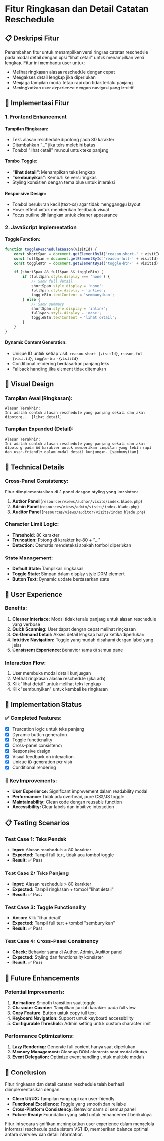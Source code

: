 # Fitur Ringkasan dan Detail Catatan Reschedule

## 📋 Deskripsi Fitur
Penambahan fitur untuk menampilkan versi ringkas catatan reschedule pada modal detail dengan opsi "lihat detail" untuk menampilkan versi lengkap. Fitur ini membantu user untuk:
- Melihat ringkasan alasan reschedule dengan cepat
- Mengakses detail lengkap jika diperlukan
- Menjaga tampilan modal tetap rapi dan tidak terlalu panjang
- Meningkatkan user experience dengan navigasi yang intuitif

## 🎯 Implementasi Fitur

### 1. **Frontend Enhancement**

#### **Tampilan Ringkasan:**
- Teks alasan reschedule dipotong pada 80 karakter
- Ditambahkan "..." jika teks melebihi batas
- Tombol "lihat detail" muncul untuk teks panjang

#### **Tombol Toggle:**
- **"lihat detail"**: Menampilkan teks lengkap
- **"sembunyikan"**: Kembali ke versi ringkas
- Styling konsisten dengan tema blue untuk interaksi

#### **Responsive Design:**
- Tombol berukuran kecil (text-xs) agar tidak mengganggu layout
- Hover effect untuk memberikan feedback visual
- Focus outline dihilangkan untuk cleaner appearance

### 2. **JavaScript Implementation**

#### **Toggle Function:**
```javascript
function toggleRescheduleReason(visitId) {
    const shortSpan = document.getElementById('reason-short-' + visitId);
    const fullSpan = document.getElementById('reason-full-' + visitId);
    const toggleBtn = document.getElementById('toggle-btn-' + visitId);
    
    if (shortSpan && fullSpan && toggleBtn) {
        if (fullSpan.style.display === 'none') {
            // Show full detail
            shortSpan.style.display = 'none';
            fullSpan.style.display = 'inline';
            toggleBtn.textContent = 'sembunyikan';
        } else {
            // Show summary
            shortSpan.style.display = 'inline';
            fullSpan.style.display = 'none';
            toggleBtn.textContent = 'lihat detail';
        }
    }
}
```

#### **Dynamic Content Generation:**
- Unique ID untuk setiap visit: `reason-short-{visitId}`, `reason-full-{visitId}`, `toggle-btn-{visitId}`
- Conditional rendering berdasarkan panjang teks
- Fallback handling jika element tidak ditemukan

## 🎨 Visual Design

### **Tampilan Awal (Ringkasan):**
```
Alasan Terakhir:
Ini adalah contoh alasan reschedule yang panjang sekali dan akan dipotong... [lihat detail]
```

### **Tampilan Expanded (Detail):**
```
Alasan Terakhir:
Ini adalah contoh alasan reschedule yang panjang sekali dan akan dipotong pada 80 karakter untuk memberikan tampilan yang lebih rapi dan user-friendly dalam modal detail kunjungan. [sembunyikan]
```

## 🔧 Technical Details

### **Cross-Panel Consistency:**
Fitur diimplementasikan di 3 panel dengan styling yang konsisten:

1. **Author Panel** (`resources/views/author/visits/index.blade.php`)
2. **Admin Panel** (`resources/views/admin/visits/index.blade.php`)
3. **Auditor Panel** (`resources/views/auditor/visits/index.blade.php`)

### **Character Limit Logic:**
- **Threshold:** 80 karakter
- **Truncation:** Potong di karakter ke-80 + "..."
- **Detection:** Otomatis mendeteksi apakah tombol diperlukan

### **State Management:**
- **Default State:** Tampilkan ringkasan
- **Toggle State:** Simpan dalam display style DOM element
- **Button Text:** Dynamic update berdasarkan state

## 📱 User Experience

### **Benefits:**
1. **Cleaner Interface:** Modal tidak terlalu panjang untuk alasan reschedule yang verbose
2. **Quick Scanning:** User dapat dengan cepat melihat ringkasan
3. **On-Demand Detail:** Akses detail lengkap hanya ketika diperlukan
4. **Intuitive Navigation:** Toggle yang mudah dipahami dengan label yang jelas
5. **Consistent Experience:** Behavior sama di semua panel

### **Interaction Flow:**
1. User membuka modal detail kunjungan
2. Melihat ringkasan alasan reschedule (jika ada)
3. Klik "lihat detail" untuk melihat teks lengkap
4. Klik "sembunyikan" untuk kembali ke ringkasan

## 🚀 Implementation Status

### ✅ **Completed Features:**
- [x] Truncation logic untuk teks panjang
- [x] Dynamic button generation
- [x] Toggle functionality
- [x] Cross-panel consistency
- [x] Responsive design
- [x] Visual feedback on interaction
- [x] Unique ID generation per visit
- [x] Conditional rendering

### 🎯 **Key Improvements:**
- **User Experience:** Significant improvement dalam readability modal
- **Performance:** Tidak ada overhead, pure CSS/JS toggle
- **Maintainability:** Clean code dengan reusable function
- **Accessibility:** Clear labels dan intuitive interaction

## 📋 Testing Scenarios

### **Test Case 1: Teks Pendek**
- **Input:** Alasan reschedule ≤ 80 karakter
- **Expected:** Tampil full text, tidak ada tombol toggle
- **Result:** ✅ Pass

### **Test Case 2: Teks Panjang**
- **Input:** Alasan reschedule > 80 karakter
- **Expected:** Tampil ringkasan + tombol "lihat detail"
- **Result:** ✅ Pass

### **Test Case 3: Toggle Functionality**
- **Action:** Klik "lihat detail"
- **Expected:** Tampil full text + tombol "sembunyikan"
- **Result:** ✅ Pass

### **Test Case 4: Cross-Panel Consistency**
- **Check:** Behavior sama di Author, Admin, Auditor panel
- **Expected:** Styling dan functionality konsisten
- **Result:** ✅ Pass

## 🔮 Future Enhancements

### **Potential Improvements:**
1. **Animation:** Smooth transition saat toggle
2. **Character Counter:** Tampilkan jumlah karakter pada full view
3. **Copy Feature:** Button untuk copy full text
4. **Keyboard Navigation:** Support untuk keyboard accessibility
5. **Configurable Threshold:** Admin setting untuk custom character limit

### **Performance Optimizations:**
1. **Lazy Rendering:** Generate full content hanya saat diperlukan
2. **Memory Management:** Cleanup DOM elements saat modal ditutup
3. **Event Delegation:** Optimize event handling untuk multiple modals

## 📝 Conclusion

Fitur ringkasan dan detail catatan reschedule telah berhasil diimplementasikan dengan:
- **Clean UI/UX:** Tampilan yang rapi dan user-friendly
- **Functional Excellence:** Toggle yang smooth dan reliable
- **Cross-Platform Consistency:** Behavior sama di semua panel
- **Future-Ready:** Foundation yang solid untuk enhancement berikutnya

Fitur ini secara signifikan meningkatkan user experience dalam mengelola informasi reschedule pada sistem VST ID, memberikan balance optimal antara overview dan detail information.